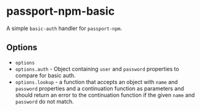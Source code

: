 # passport-npm-basic

A simple `basic-auth` handler for `passport-npm`.

## Options

- `options`
-   `options.auth` - Object containing `user` and `password` properties to
    compare for basic auth.
-   `options.lookup` - a function that accepts an object with `name` and
    `password` properties and a continuation function as parameters
    and should return an error to the continuation function if the given
    `name` and `password` do not match.



